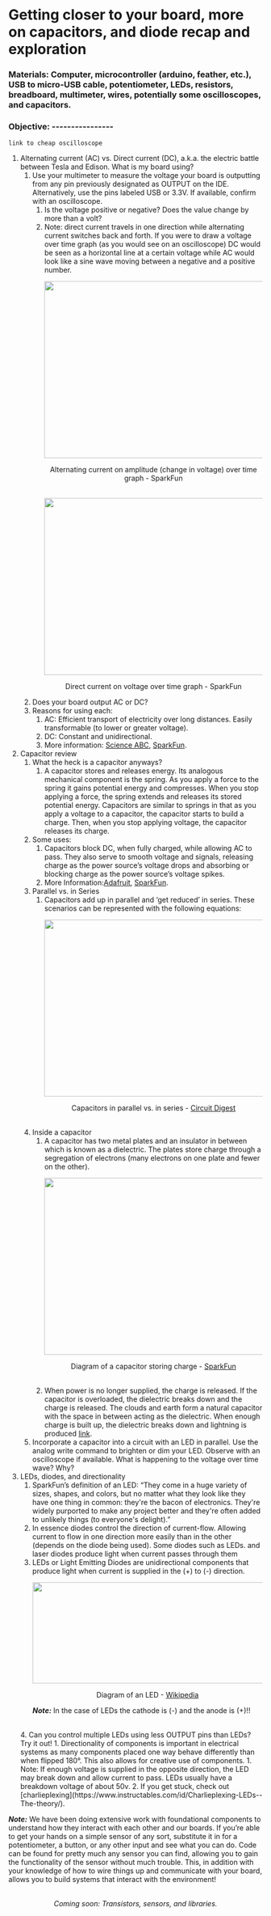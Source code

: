 # Getting closer to your board, more on capacitors, and diode recap and exploration
### Materials: Computer, microcontroller (arduino, feather, etc.), USB to micro-USB cable, potentiometer, LEDs, resistors, breadboard, multimeter, wires, potentially some oscilloscopes, and capacitors.
### Objective: ----------------
```
link to cheap oscilloscope
```
1. Alternating current (AC) vs. Direct current (DC), a.k.a. the electric battle between Tesla and Edison. What is my board using?
   1. Use your multimeter to measure the voltage your board is outputting from any pin previously designated as OUTPUT on the IDE. Alternatively, use the pins labeled USB or 3.3V. If available, confirm with an oscilloscope.
      1. Is the voltage positive or negative? Does the value change by more than a volt?
      2. Note: direct current travels in one direction while alternating current switches back and forth. If you were to draw a voltage over time graph (as you would see on an oscilloscope) DC would be seen as a horizontal line at a certain voltage while AC would look like a sine wave moving between a negative and a positive number.
               <p align="center">
               <img align="center" width="570" height="350" src="https://user-images.githubusercontent.com/52707386/62074492-ca43f300-b1f7-11e9-82b2-dd6313bd6f69.png"></p>
               <p align="center"> Alternating current on amplitude (change in voltage) over time graph - SparkFun </b>
                  <br><br></P>
               <p align="center">
               <img align="center" width="570" height="350" src="https://user-images.githubusercontent.com/52707386/62074488-c87a2f80-b1f7-11e9-8635-cfee45a2432d.png">
               <br>
               <p align="center"> Direct current on voltage over time graph - SparkFun </b>
     2. Does your board output AC or DC?
     3. Reasons for using each:
        1. AC: Efficient transport of electricity over long distances. Easily transformable (to lower or greater voltage).
        2. DC: Constant and unidirectional.
        3. More information: [Science ABC](https://www.scienceabc.com/innovation/ac-vs-dc-alternating-current-or-direct-current-which-is-better.html), [SparkFun](https://learn.sparkfun.com/tutorials/alternating-current-ac-vs-direct-current-dc/all#direct-current-dc).
2. Capacitor review
   1. What the heck is a capacitor anyways?
      1. A capacitor stores and releases energy. Its analogous mechanical component is the spring. As you apply a force to the spring it gains potential energy and compresses. When you stop applying a force, the spring extends and releases its stored potential energy. Capacitors are similar to springs in that as you apply a voltage to a capacitor, the capacitor starts to build a charge. Then, when you stop applying voltage, the capacitor releases its charge. 
   2. Some uses:
      1. Capacitors block DC, when fully charged, while allowing AC to pass. They also serve to smooth voltage and signals, releasing charge as the power source’s voltage drops and absorbing or blocking charge as the power source’s voltage spikes.
      2. More Information:[Adafruit](https://learn.adafruit.com/circuit-playground-c-is-for-capacitor/what-is-a-capacitor), [SparkFun](https://learn.sparkfun.com/tutorials/capacitors/all).
   3. Parallel vs. in Series
      1. Capacitors add up in parallel and ‘get reduced’ in series. These scenarios can be represented with the following equations:
               <p align="center">
               <img align="center" width="570" height="350" src="https://user-images.githubusercontent.com/52707386/62077737-b56b5d80-b1ff-11e9-95b4-83fcf8486594.jpg">
               <br>
               <p align="center"> Capacitors in parallel vs. in series - [Circuit Digest](https://circuitdigest.com/tutorial/capacitor-in-series-and-parallel-circuits)</p>
               <br>
   4. Inside a capacitor
      1. A capacitor has two metal plates and an insulator in between which is known as a dielectric. The plates store charge through a segregation of electrons (many electrons on one plate and fewer on the other).
               <p align="center">
               <img align="center" width="640" height="350" src="https://user-images.githubusercontent.com/52707386/62077974-51956480-b200-11e9-8e2f-7c8fc953c596.png"></p>
               <p align="center"> Diagram of a capacitor storing charge - [SparkFun](https://learn.sparkfun.com/tutorials/capacitors/all)</b></p>
               <br>
      2. When power is no longer supplied, the charge is released. If the capacitor is overloaded, the dielectric breaks down and the charge is released. The clouds and earth form a natural capacitor with the space in between acting as the dielectric. When enough charge is built up, the dielectric breaks down and lightning is produced [link](https://micro.magnet.fsu.edu/electromag/java/lightning/index.html).
   5. Incorporate a capacitor into a circuit with an LED in parallel. Use the  analog write command to brighten or dim your LED. Observe with an oscilloscope if available. What is happening to the voltage over time wave? Why?
3. LEDs, diodes, and directionality
   1. SparkFun’s definition of an LED: “They come in a huge variety of sizes, shapes, and colors, but no matter what they look like they have one thing in common: they're the bacon of electronics. They're widely purported to make any project better and they're often added to unlikely things (to everyone's delight).”
   2. In essence diodes control the direction of current-flow. Allowing current to flow in one direction more easily than in the other (depends on the diode being used). Some diodes such as LEDs. and laser diodes produce light when current passes through them
   3. LEDs or Light Emitting Diodes are unidirectional components that produce light when current is supplied in the (+) to (-) direction.
               <p align="center">
               <img align="center" width="640" height="200" src="https://user-images.githubusercontent.com/52707386/62079055-c5d10780-b202-11e9-9eee-d8a8b878b00a.png"></p>
               <p align="center"> Diagram of an LED - [Wikipedia](https://commons.wikimedia.org/wiki/File:LED_symbol.svg)</b></p>
   <p align="center"><b><i>Note:</b></i> In the case of LEDs the cathode is (-) and the anode is (+)!!</p>
   <br>
   4. Can you control multiple LEDs using less OUTPUT pins than LEDs? Try it out!
      1. Directionality of components is important in electrical systems as many components placed one way behave differently than when flipped 180°. This also allows for creative use of components.
         1. Note: If enough voltage is supplied in the opposite direction, the LED may break down and allow current to pass. LEDs usually have a breakdown voltage of about 50v.
      2. If you get stuck, check out [charlieplexing](https://www.instructables.com/id/Charlieplexing-LEDs--The-theory/).  
***Note:*** We have been doing extensive work with foundational components to understand how they interact with each other and our boards. If you’re able to get your hands on a simple sensor of any sort, substitute it in for a potentiometer, a button, or any other input and see what you can do. Code can be found for pretty much any sensor you can find, allowing you to gain the functionality of the sensor without much trouble. This, in addition with your knowledge of how to wire things up and communicate with your board, allows you to build systems that interact with the environment!  
<br>
<p align="center"> <i>Coming soon: Transistors, sensors, and libraries.</i> </p>
